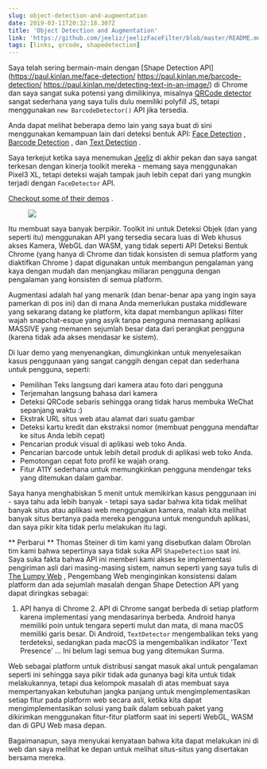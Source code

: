 ```yaml
---
slug: object-detection-and-augmentation
date: 2019-03-11T20:32:18.307Z
title: 'Object Detection and Augmentation'
link: 'https://github.com/jeeliz/jeelizFaceFilter/blob/master/README.md#features'
tags: [links, qrcode, shapedetection]
---
```

Saya telah sering bermain-main dengan [Shape Detection API](https://paul.kinlan.me/face-detection/ https://paul.kinlan.me/barcode-detection/ https://paul.kinlan.me/detecting-text-in-an-image/) di Chrome dan saya sangat suka potensi yang dimilikinya, misalnya [QRCode detector](https://qrsnapper.com) sangat sederhana yang saya tulis dulu memiliki polyfill JS, tetapi menggunakan `new BarcodeDetector()` API jika tersedia.

Anda dapat melihat beberapa demo lain yang saya buat di sini menggunakan kemampuan lain dari deteksi bentuk API: [Face Detection](https://paul.kinlan.me/face-detection/) , [Barcode Detection](https://paul.kinlan.me/barcode-detection/) , dan [Text Detection](https://paul.kinlan.me/detecting-text-in-an-image/) .

Saya terkejut ketika saya menemukan [Jeeliz](https://jeeliz.com) di akhir pekan dan saya sangat terkesan dengan kinerja toolkit mereka - memang saya menggunakan Pixel3 XL, tetapi deteksi wajah tampak jauh lebih cepat dari yang mungkin terjadi dengan `FaceDetector` API.

[Checkout some of their demos](https://jeeliz.com/sunglasses) .

<figure>
  <img src="/images/2019-03-11-object-detection-and-augmentation.jpeg">
</figure>

Itu membuat saya banyak berpikir. Toolkit ini untuk Deteksi Objek (dan yang seperti itu) menggunakan API yang tersedia secara luas di Web khusus akses Kamera, WebGL dan WASM, yang tidak seperti API Deteksi Bentuk Chrome (yang hanya di Chrome dan tidak konsisten di semua platform yang diaktifkan Chrome ) dapat digunakan untuk membangun pengalaman yang kaya dengan mudah dan menjangkau miliaran pengguna dengan pengalaman yang konsisten di semua platform.

Augmentasi adalah hal yang menarik (dan benar-benar apa yang ingin saya pamerkan di pos ini) dan di mana Anda memerlukan pustaka middleware yang sekarang datang ke platform, kita dapat membangun aplikasi filter wajah snapchat-esque yang asyik tanpa pengguna memasang aplikasi MASSIVE yang memanen sejumlah besar data dari perangkat pengguna (karena tidak ada akses mendasar ke sistem).

Di luar demo yang menyenangkan, dimungkinkan untuk menyelesaikan kasus penggunaan yang sangat canggih dengan cepat dan sederhana untuk pengguna, seperti:

* Pemilihan Teks langsung dari kamera atau foto dari pengguna
* Terjemahan langsung bahasa dari kamera
* Deteksi QRCode sebaris sehingga orang tidak harus membuka WeChat sepanjang waktu :)
* Ekstrak URL situs web atau alamat dari suatu gambar
* Deteksi kartu kredit dan ekstraksi nomor (membuat pengguna mendaftar ke situs Anda lebih cepat)
* Pencarian produk visual di aplikasi web toko Anda.
* Pencarian barcode untuk lebih detail produk di aplikasi web toko Anda.
* Pemotongan cepat foto profil ke wajah orang.
* Fitur A11Y sederhana untuk memungkinkan pengguna mendengar teks yang ditemukan dalam gambar.

Saya hanya menghabiskan 5 menit untuk memikirkan kasus penggunaan ini - saya tahu ada lebih banyak - tetapi saya sadar bahwa kita tidak melihat banyak situs atau aplikasi web menggunakan kamera, malah kita melihat banyak situs bertanya pada mereka pengguna untuk mengunduh aplikasi, dan saya pikir kita tidak perlu melakukan itu lagi.

** Perbarui ** Thomas Steiner di tim kami yang disebutkan dalam Obrolan tim kami bahwa sepertinya saya tidak suka API `ShapeDetection` saat ini. Saya suka fakta bahwa API ini memberi kami akses ke implementasi pengiriman asli dari masing-masing sistem, namun seperti yang saya tulis di [The Lumpy Web](/the-lumpy-web/) , Pengembang Web menginginkan konsistensi dalam platform dan ada sejumlah masalah dengan Shape Detection API yang dapat diringkas sebagai:

1. API hanya di Chrome 2. API di Chrome sangat berbeda di setiap platform karena implementasi yang mendasarinya berbeda. Android hanya memiliki poin untuk tengara seperti mulut dan mata, di mana macOS memiliki garis besar. Di Android, `TextDetector` mengembalikan teks yang terdeteksi, sedangkan pada macOS ia mengembalikan indikator &#39;Text Presence&#39; ... Ini belum lagi semua bug yang ditemukan Surma.

Web sebagai platform untuk distribusi sangat masuk akal untuk pengalaman seperti ini sehingga saya pikir tidak ada gunanya bagi kita untuk tidak melakukannya, tetapi dua kelompok masalah di atas membuat saya mempertanyakan kebutuhan jangka panjang untuk mengimplementasikan setiap fitur pada platform web secara asli, ketika kita dapat mengimplementasikan solusi yang baik dalam sebuah paket yang dikirimkan menggunakan fitur-fitur platform saat ini seperti WebGL, WASM dan di GPU Web masa depan.

Bagaimanapun, saya menyukai kenyataan bahwa kita dapat melakukan ini di web dan saya melihat ke depan untuk melihat situs-situs yang disertakan bersama mereka.